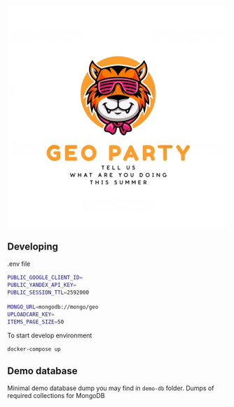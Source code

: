 
![Geo Party](src/static/img/gp-slogan.png)
## Developing

.env file

```bash
PUBLIC_GOOGLE_CLIENT_ID=
PUBLIC_YANDEX_API_KEY=
PUBLIC_SESSION_TTL=2592000

MONGO_URL=mongodb://mongo/geo
UPLOADCARE_KEY=
ITEMS_PAGE_SIZE=50
```

To start develop environment

```bash
docker-compose up
```

## Demo database

Minimal demo database dump you may find in `demo-db` folder. Dumps of required collections for MongoDB
